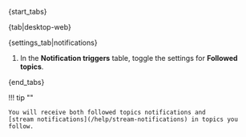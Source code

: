 {start_tabs}

{tab|desktop-web}

{settings_tab|notifications}

1. In the **Notification triggers** table,
   toggle the settings for **Followed topics**.

{end_tabs}

!!! tip ""

    You will receive both followed topics notifications and
    [stream notifications](/help/stream-notifications) in topics you follow.
